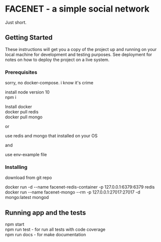 # FACENET - a simple social network

Just short.

## Getting Started

These instructions will get you a copy of the project up and running on your local machine for development and testing purposes. See deployment for notes on how to deploy the project on a live system.

### Prerequisites

sorry, no docker-compose. i know it's crime <br/>

install node version 10 <br/>
npm i <br/>

Install docker <br/>
docker pull redis <br/>
docker pull mongo <br/>

or

use redis and mongo that installed on your OS

and

use env-example file

### Installing

download from git repo

docker run -d --name facenet-redis-container -p 127.0.0.1:6379:6379 redis <br/>
docker run --name facenet-mongo --rm -p 127.0.0.1:27017:27017 -d mongo:latest mongod <br/>

## Running app and the tests

npm start <br/>
npm run test - for run all tests with code coverage <br/>
npm run docs - for make documentation <br/>
